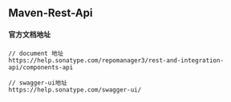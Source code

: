 ## Maven-Rest-Api



#### 官方文档地址

```xml-dtd
// document 地址
https://help.sonatype.com/repomanager3/rest-and-integration-api/components-api

// swagger-ui地址
https://help.sonatype.com/swagger-ui/
```





